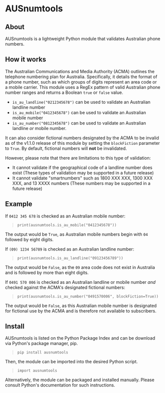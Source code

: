 <!--
SPDX-FileCopyrightText: 2025 Ben Bonacci <ben at benbonacci dot com>

SPDX-License-Identifier: GPL-3.0-only
-->

# AUSnumtools

## About
AUSnumtools is a lightweight Python module that validates Australian phone numbers. 

## How it works
The Australian Communications and Media Authority (ACMA) outlines the telephone numbering plan for Australia. Specifically, it details the format of a phone number, such as which groups of digits represent an area code or a mobile carrier. This module uses a RegEx pattern of valid Australian phone number ranges and returns a Boolean ```true``` or ```false``` value.

- ```is_au_landline("0212345678")``` can be used to validate an Australian landline number
- ```is_au_mobile("0412345678")``` can be used to validate an Australian mobile number
- ```is_au_number("0812345678")``` can be used to validate an Australian landline _or_ mobile number.

It can also consider fictional numbers designated by the ACMA to be invalid as of the v1.1.0 release of this module by setting the ```blockFiction``` parameter to ```True```. By default, fictional numbers will **not** be invalidated.

However, please note that there are limitations to this type of validation:
 - It cannot validate if the geographical code of a landline number does exist (These types of validation may be supported in a future release)
 - It cannot validate "smartnumbers" such as 1800 XXX XXX, 1300 XXX XXX, and 13 XXXX numbers (These numbers may be supported in a future release)

## Example
If ```0412 345 678``` is checked as an Australian mobile number:
> ```print(ausnumtools.is_au_mobile("0412345678"))```

The output would be ```True```, as Australian mobile numbers begin with ```04``` followed by eight digits.


If ```(09) 1234 56789``` is checked as an Australian landline number:
> ```print(ausnumtools.is_au_landline("09123456789"))```

The output would be ```False```, as the ```09``` area code does not exist in Australia and is followed by more than eight digits.

If ```0491 570 006``` is checked as an Australian landline or mobile number _and_ checked against the ACMA's designated fictional numbers:
> ```print(ausnumtools.is_au_number("0491570006", blockFiction=True))```

The output would be ```False```, as this Australian mobile number is designated for fictional use by the ACMA and is therefore not available to subscribers.

## Install
AUSnumtools is listed on the Python Package Index and can be download via Python's package manager, pip.

> ```pip install ausnumtools```

Then, the module can be imported into the desired Python script.

> ```import ausnumtools```

Alternatively, the module can be packaged and installed manually. Please consult Python's documentation for such instructions.


